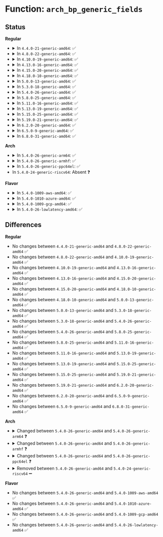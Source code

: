 # Function: <code>arch_bp_generic_fields</code>

## Status
<b>Regular</b>
<ul>
<li>
<details>
<summary>In <code>4.4.0-21-generic-amd64</code>: ✅</summary>

```c
int arch_bp_generic_fields(int x86_len, int x86_type, int * gen_len, int * gen_type)
```

```json
{
  "name": "arch_bp_generic_fields",
  "collision_type": "Unique Global",
  "inline_type": "No",
  "funcs": [
    {
      "addr": 18446744071579071328,
      "name": "arch_bp_generic_fields",
      "external": true,
      "loc": "arch/x86/kernel/hw_breakpoint.c:190",
      "file": "arch/x86/kernel/hw_breakpoint.c",
      "inline": "seen, unknown",
      "caller_inline": [],
      "caller_func": [
        "arch/x86/kernel/ptrace.c:ptrace_register_breakpoint",
        "arch/x86/kernel/ptrace.c:ptrace_modify_breakpoint"
      ]
    }
  ],
  "symbols": [
    {
      "addr": 18446744071579071328,
      "name": "arch_bp_generic_fields",
      "section": ".text",
      "bind": "STB_GLOBAL",
      "size": 144
    }
  ]
}
```
</details>
</li>
<li>
<details>
<summary>In <code>4.8.0-22-generic-amd64</code>: ✅</summary>

```c
int arch_bp_generic_fields(int x86_len, int x86_type, int * gen_len, int * gen_type)
```

```json
{
  "name": "arch_bp_generic_fields",
  "collision_type": "Unique Global",
  "inline_type": "No",
  "funcs": [
    {
      "addr": 18446744071579067776,
      "name": "arch_bp_generic_fields",
      "external": true,
      "loc": "arch/x86/kernel/hw_breakpoint.c:191",
      "file": "arch/x86/kernel/hw_breakpoint.c",
      "inline": "seen, unknown",
      "caller_inline": [],
      "caller_func": [
        "arch/x86/kernel/ptrace.c:ptrace_modify_breakpoint",
        "arch/x86/kernel/ptrace.c:ptrace_register_breakpoint"
      ]
    }
  ],
  "symbols": [
    {
      "addr": 18446744071579067776,
      "name": "arch_bp_generic_fields",
      "section": ".text",
      "bind": "STB_GLOBAL",
      "size": 144
    }
  ]
}
```
</details>
</li>
<li>
<details>
<summary>In <code>4.10.0-19-generic-amd64</code>: ✅</summary>

```c
int arch_bp_generic_fields(int x86_len, int x86_type, int * gen_len, int * gen_type)
```

```json
{
  "name": "arch_bp_generic_fields",
  "collision_type": "Unique Global",
  "inline_type": "No",
  "funcs": [
    {
      "addr": 18446744071579067040,
      "name": "arch_bp_generic_fields",
      "external": true,
      "loc": "arch/x86/kernel/hw_breakpoint.c:191",
      "file": "arch/x86/kernel/hw_breakpoint.c",
      "inline": "seen, unknown",
      "caller_inline": [],
      "caller_func": [
        "arch/x86/kernel/ptrace.c:ptrace_modify_breakpoint",
        "arch/x86/kernel/ptrace.c:ptrace_register_breakpoint"
      ]
    }
  ],
  "symbols": [
    {
      "addr": 18446744071579067040,
      "name": "arch_bp_generic_fields",
      "section": ".text",
      "bind": "STB_GLOBAL",
      "size": 144
    }
  ]
}
```
</details>
</li>
<li>
<details>
<summary>In <code>4.13.0-16-generic-amd64</code>: ✅</summary>

```c
int arch_bp_generic_fields(int x86_len, int x86_type, int * gen_len, int * gen_type)
```

```json
{
  "name": "arch_bp_generic_fields",
  "collision_type": "Unique Global",
  "inline_type": "No",
  "funcs": [
    {
      "addr": 18446744071579058864,
      "name": "arch_bp_generic_fields",
      "external": true,
      "loc": "arch/x86/kernel/hw_breakpoint.c:191",
      "file": "arch/x86/kernel/hw_breakpoint.c",
      "inline": "seen, unknown",
      "caller_inline": [],
      "caller_func": [
        "arch/x86/kernel/ptrace.c:ptrace_modify_breakpoint",
        "arch/x86/kernel/ptrace.c:ptrace_register_breakpoint"
      ]
    }
  ],
  "symbols": [
    {
      "addr": 18446744071579058864,
      "name": "arch_bp_generic_fields",
      "section": ".text",
      "bind": "STB_GLOBAL",
      "size": 137
    }
  ]
}
```
</details>
</li>
<li>
<details>
<summary>In <code>4.15.0-20-generic-amd64</code>: ✅</summary>

```c
int arch_bp_generic_fields(int x86_len, int x86_type, int * gen_len, int * gen_type)
```

```json
{
  "name": "arch_bp_generic_fields",
  "collision_type": "Unique Global",
  "inline_type": "No",
  "funcs": [
    {
      "addr": 18446744071579067920,
      "name": "arch_bp_generic_fields",
      "external": true,
      "loc": "arch/x86/kernel/hw_breakpoint.c:191",
      "file": "arch/x86/kernel/hw_breakpoint.c",
      "inline": "seen, unknown",
      "caller_inline": [],
      "caller_func": [
        "arch/x86/kernel/ptrace.c:ptrace_modify_breakpoint",
        "arch/x86/kernel/ptrace.c:ptrace_register_breakpoint"
      ]
    }
  ],
  "symbols": [
    {
      "addr": 18446744071579067920,
      "name": "arch_bp_generic_fields",
      "section": ".text",
      "bind": "STB_GLOBAL",
      "size": 137
    }
  ]
}
```
</details>
</li>
<li>
<details>
<summary>In <code>4.18.0-10-generic-amd64</code>: ✅</summary>

```c
int arch_bp_generic_fields(int x86_len, int x86_type, int * gen_len, int * gen_type)
```

```json
{
  "name": "arch_bp_generic_fields",
  "collision_type": "Unique Global",
  "inline_type": "No",
  "funcs": [
    {
      "addr": 18446744071579072128,
      "name": "arch_bp_generic_fields",
      "external": true,
      "loc": "arch/x86/kernel/hw_breakpoint.c:191",
      "file": "arch/x86/kernel/hw_breakpoint.c",
      "inline": "seen, unknown",
      "caller_inline": [],
      "caller_func": [
        "arch/x86/kernel/ptrace.c:ptrace_modify_breakpoint",
        "arch/x86/kernel/ptrace.c:ptrace_register_breakpoint"
      ]
    }
  ],
  "symbols": [
    {
      "addr": 18446744071579072128,
      "name": "arch_bp_generic_fields",
      "section": ".text",
      "bind": "STB_GLOBAL",
      "size": 140
    }
  ]
}
```
</details>
</li>
<li>
<details>
<summary>In <code>5.0.0-13-generic-amd64</code>: ✅</summary>

```c
int arch_bp_generic_fields(int x86_len, int x86_type, int * gen_len, int * gen_type)
```

```json
{
  "name": "arch_bp_generic_fields",
  "collision_type": "Unique Global",
  "inline_type": "No",
  "funcs": [
    {
      "addr": 18446744071579076688,
      "name": "arch_bp_generic_fields",
      "external": true,
      "loc": "arch/x86/kernel/hw_breakpoint.c:190",
      "file": "arch/x86/kernel/hw_breakpoint.c",
      "inline": "seen, unknown",
      "caller_inline": [],
      "caller_func": [
        "arch/x86/kernel/ptrace.c:ptrace_modify_breakpoint",
        "arch/x86/kernel/ptrace.c:ptrace_register_breakpoint"
      ]
    }
  ],
  "symbols": [
    {
      "addr": 18446744071579076688,
      "name": "arch_bp_generic_fields",
      "section": ".text",
      "bind": "STB_GLOBAL",
      "size": 107
    }
  ]
}
```
</details>
</li>
<li>
<details>
<summary>In <code>5.3.0-18-generic-amd64</code>: ✅</summary>

```c
int arch_bp_generic_fields(int x86_len, int x86_type, int * gen_len, int * gen_type)
```

```json
{
  "name": "arch_bp_generic_fields",
  "collision_type": "Unique Global",
  "inline_type": "No",
  "funcs": [
    {
      "addr": 18446744071579086320,
      "name": "arch_bp_generic_fields",
      "external": true,
      "loc": "arch/x86/kernel/hw_breakpoint.c:178",
      "file": "arch/x86/kernel/hw_breakpoint.c",
      "inline": "seen, unknown",
      "caller_inline": [],
      "caller_func": [
        "arch/x86/kernel/ptrace.c:ptrace_modify_breakpoint",
        "arch/x86/kernel/ptrace.c:ptrace_register_breakpoint"
      ]
    }
  ],
  "symbols": [
    {
      "addr": 18446744071579086320,
      "name": "arch_bp_generic_fields",
      "section": ".text",
      "bind": "STB_GLOBAL",
      "size": 107
    }
  ]
}
```
</details>
</li>
<li>
<details>
<summary>In <code>5.4.0-26-generic-amd64</code>: ✅</summary>

```c
int arch_bp_generic_fields(int x86_len, int x86_type, int * gen_len, int * gen_type)
```

```json
{
  "name": "arch_bp_generic_fields",
  "collision_type": "Unique Global",
  "inline_type": "No",
  "funcs": [
    {
      "addr": 18446744071579088320,
      "name": "arch_bp_generic_fields",
      "external": true,
      "loc": "arch/x86/kernel/hw_breakpoint.c:178",
      "file": "arch/x86/kernel/hw_breakpoint.c",
      "inline": "seen, unknown",
      "caller_inline": [],
      "caller_func": [
        "arch/x86/kernel/ptrace.c:ptrace_modify_breakpoint",
        "arch/x86/kernel/ptrace.c:ptrace_register_breakpoint"
      ]
    }
  ],
  "symbols": [
    {
      "addr": 18446744071579088320,
      "name": "arch_bp_generic_fields",
      "section": ".text",
      "bind": "STB_GLOBAL",
      "size": 107
    }
  ]
}
```
</details>
</li>
<li>
<details>
<summary>In <code>5.8.0-25-generic-amd64</code>: ✅</summary>

```c
int arch_bp_generic_fields(int x86_len, int x86_type, int * gen_len, int * gen_type)
```

```json
{
  "name": "arch_bp_generic_fields",
  "collision_type": "Unique Global",
  "inline_type": "No",
  "funcs": [
    {
      "addr": 18446744071579100224,
      "name": "arch_bp_generic_fields",
      "external": true,
      "loc": "arch/x86/kernel/hw_breakpoint.c:198",
      "file": "arch/x86/kernel/hw_breakpoint.c",
      "inline": "seen, unknown",
      "caller_inline": [],
      "caller_func": [
        "arch/x86/kernel/ptrace.c:ptrace_modify_breakpoint",
        "arch/x86/kernel/ptrace.c:ptrace_register_breakpoint"
      ]
    }
  ],
  "symbols": [
    {
      "addr": 18446744071579100224,
      "name": "arch_bp_generic_fields",
      "section": ".text",
      "bind": "STB_GLOBAL",
      "size": 107
    }
  ]
}
```
</details>
</li>
<li>
<details>
<summary>In <code>5.11.0-16-generic-amd64</code>: ✅</summary>

```c
int arch_bp_generic_fields(int x86_len, int x86_type, int * gen_len, int * gen_type)
```

```json
{
  "name": "arch_bp_generic_fields",
  "collision_type": "Unique Global",
  "inline_type": "No",
  "funcs": [
    {
      "addr": 18446744071579100400,
      "name": "arch_bp_generic_fields",
      "external": true,
      "loc": "arch/x86/kernel/hw_breakpoint.c:198",
      "file": "arch/x86/kernel/hw_breakpoint.c",
      "inline": "seen, unknown",
      "caller_inline": [],
      "caller_func": [
        "arch/x86/kernel/ptrace.c:ptrace_modify_breakpoint",
        "arch/x86/kernel/ptrace.c:ptrace_register_breakpoint"
      ]
    }
  ],
  "symbols": [
    {
      "addr": 18446744071579100400,
      "name": "arch_bp_generic_fields",
      "section": ".text",
      "bind": "STB_GLOBAL",
      "size": 107
    }
  ]
}
```
</details>
</li>
<li>
<details>
<summary>In <code>5.13.0-19-generic-amd64</code>: ✅</summary>

```c
int arch_bp_generic_fields(int x86_len, int x86_type, int * gen_len, int * gen_type)
```

```json
{
  "name": "arch_bp_generic_fields",
  "collision_type": "Unique Global",
  "inline_type": "No",
  "funcs": [
    {
      "addr": 18446744071579106832,
      "name": "arch_bp_generic_fields",
      "external": true,
      "loc": "arch/x86/kernel/hw_breakpoint.c:198",
      "file": "arch/x86/kernel/hw_breakpoint.c",
      "inline": "seen, unknown",
      "caller_inline": [],
      "caller_func": [
        "arch/x86/kernel/ptrace.c:ptrace_modify_breakpoint",
        "arch/x86/kernel/ptrace.c:ptrace_register_breakpoint"
      ]
    }
  ],
  "symbols": [
    {
      "addr": 18446744071579106832,
      "name": "arch_bp_generic_fields",
      "section": ".text",
      "bind": "STB_GLOBAL",
      "size": 107
    }
  ]
}
```
</details>
</li>
<li>
<details>
<summary>In <code>5.15.0-25-generic-amd64</code>: ✅</summary>

```c
int arch_bp_generic_fields(int x86_len, int x86_type, int * gen_len, int * gen_type)
```

```json
{
  "name": "arch_bp_generic_fields",
  "collision_type": "Unique Global",
  "inline_type": "No",
  "funcs": [
    {
      "addr": 18446744071579131344,
      "name": "arch_bp_generic_fields",
      "external": true,
      "loc": "arch/x86/kernel/hw_breakpoint.c:198",
      "file": "arch/x86/kernel/hw_breakpoint.c",
      "inline": "seen, unknown",
      "caller_inline": [],
      "caller_func": [
        "arch/x86/kernel/ptrace.c:ptrace_modify_breakpoint",
        "arch/x86/kernel/ptrace.c:ptrace_register_breakpoint"
      ]
    }
  ],
  "symbols": [
    {
      "addr": 18446744071579131344,
      "name": "arch_bp_generic_fields",
      "section": ".text",
      "bind": "STB_GLOBAL",
      "size": 107
    }
  ]
}
```
</details>
</li>
<li>
<details>
<summary>In <code>5.19.0-21-generic-amd64</code>: ✅</summary>

```c
int arch_bp_generic_fields(int x86_len, int x86_type, int * gen_len, int * gen_type)
```

```json
{
  "name": "arch_bp_generic_fields",
  "collision_type": "Unique Global",
  "inline_type": "No",
  "funcs": [
    {
      "addr": 18446744071579167120,
      "name": "arch_bp_generic_fields",
      "external": true,
      "loc": "arch/x86/kernel/hw_breakpoint.c:198",
      "file": "arch/x86/kernel/hw_breakpoint.c",
      "inline": "seen, unknown",
      "caller_inline": [],
      "caller_func": [
        "arch/x86/kernel/ptrace.c:ptrace_modify_breakpoint",
        "arch/x86/kernel/ptrace.c:ptrace_register_breakpoint"
      ]
    }
  ],
  "symbols": [
    {
      "addr": 18446744071579167120,
      "name": "arch_bp_generic_fields",
      "section": ".text",
      "bind": "STB_GLOBAL",
      "size": 121
    }
  ]
}
```
</details>
</li>
<li>
<details>
<summary>In <code>6.2.0-20-generic-amd64</code>: ✅</summary>

```c
int arch_bp_generic_fields(int x86_len, int x86_type, int * gen_len, int * gen_type)
```

```json
{
  "name": "arch_bp_generic_fields",
  "collision_type": "Unique Global",
  "inline_type": "No",
  "funcs": [
    {
      "addr": 18446744071579219808,
      "name": "arch_bp_generic_fields",
      "external": true,
      "loc": "arch/x86/kernel/hw_breakpoint.c:198",
      "file": "arch/x86/kernel/hw_breakpoint.c",
      "inline": "seen, unknown",
      "caller_inline": [],
      "caller_func": [
        "arch/x86/kernel/ptrace.c:ptrace_modify_breakpoint",
        "arch/x86/kernel/ptrace.c:ptrace_register_breakpoint"
      ]
    }
  ],
  "symbols": [
    {
      "addr": 18446744071579219808,
      "name": "arch_bp_generic_fields",
      "section": ".text",
      "bind": "STB_GLOBAL",
      "size": 121
    }
  ]
}
```
</details>
</li>
<li>
<details>
<summary>In <code>6.5.0-9-generic-amd64</code>: ✅</summary>

```c
int arch_bp_generic_fields(int x86_len, int x86_type, int * gen_len, int * gen_type)
```

```json
{
  "name": "arch_bp_generic_fields",
  "collision_type": "Unique Global",
  "inline_type": "No",
  "funcs": [
    {
      "addr": 18446744071579225248,
      "name": "arch_bp_generic_fields",
      "external": true,
      "loc": "arch/x86/kernel/hw_breakpoint.c:198",
      "file": "arch/x86/kernel/hw_breakpoint.c",
      "inline": "seen, unknown",
      "caller_inline": [],
      "caller_func": [
        "arch/x86/kernel/ptrace.c:ptrace_modify_breakpoint",
        "arch/x86/kernel/ptrace.c:ptrace_register_breakpoint"
      ]
    }
  ],
  "symbols": [
    {
      "addr": 18446744071579225248,
      "name": "arch_bp_generic_fields",
      "section": ".text",
      "bind": "STB_GLOBAL",
      "size": 124
    }
  ]
}
```
</details>
</li>
<li>
<details>
<summary>In <code>6.8.0-31-generic-amd64</code>: ✅</summary>

```c
int arch_bp_generic_fields(int x86_len, int x86_type, int * gen_len, int * gen_type)
```

```json
{
  "name": "arch_bp_generic_fields",
  "collision_type": "Unique Global",
  "inline_type": "No",
  "funcs": [
    {
      "addr": 18446744071579254112,
      "name": "arch_bp_generic_fields",
      "external": true,
      "loc": "arch/x86/kernel/hw_breakpoint.c:198",
      "file": "arch/x86/kernel/hw_breakpoint.c",
      "inline": "seen, unknown",
      "caller_inline": [],
      "caller_func": [
        "arch/x86/kernel/ptrace.c:ptrace_modify_breakpoint",
        "arch/x86/kernel/ptrace.c:ptrace_register_breakpoint"
      ]
    }
  ],
  "symbols": [
    {
      "addr": 18446744071579254112,
      "name": "arch_bp_generic_fields",
      "section": ".text",
      "bind": "STB_GLOBAL",
      "size": 124
    }
  ]
}
```
</details>
</li>
</ul>
<b>Arch</b>
<ul>
<li>
<details>
<summary>In <code>5.4.0-26-generic-arm64</code>: ✅</summary>

```c
int arch_bp_generic_fields(struct arch_hw_breakpoint_ctrl ctrl, int * gen_len, int * gen_type, int * offset)
```

```json
{
  "name": "arch_bp_generic_fields",
  "collision_type": "Unique Global",
  "inline_type": "No",
  "funcs": [
    {
      "addr": 18446603336490312568,
      "name": "arch_bp_generic_fields",
      "external": true,
      "loc": "arch/arm64/kernel/hw_breakpoint.c:351",
      "file": "arch/arm64/kernel/hw_breakpoint.c",
      "inline": "seen, unknown",
      "caller_inline": [],
      "caller_func": [
        "arch/arm64/kernel/ptrace.c:ptrace_hbp_set_ctrl"
      ]
    }
  ],
  "symbols": [
    {
      "addr": 18446603336490312568,
      "name": "arch_bp_generic_fields",
      "section": ".text",
      "bind": "STB_GLOBAL",
      "size": 352
    }
  ]
}
```
</details>
</li>
<li>
<details>
<summary>In <code>5.4.0-26-generic-armhf</code>: ✅</summary>

```c
int arch_bp_generic_fields(struct arch_hw_breakpoint_ctrl ctrl, int * gen_len, int * gen_type)
```

```json
{
  "name": "arch_bp_generic_fields",
  "collision_type": "Unique Global",
  "inline_type": "No",
  "funcs": [
    {
      "addr": 3224466048,
      "name": "arch_bp_generic_fields",
      "external": true,
      "loc": "arch/arm/kernel/hw_breakpoint.c:464",
      "file": "arch/arm/kernel/hw_breakpoint.c",
      "inline": "seen, unknown",
      "caller_inline": [],
      "caller_func": [
        "arch/arm/kernel/ptrace.c:ptrace_sethbpregs"
      ]
    }
  ],
  "symbols": [
    {
      "addr": 3224466048,
      "name": "arch_bp_generic_fields",
      "section": ".text",
      "bind": "STB_GLOBAL",
      "size": 212
    }
  ]
}
```
</details>
</li>
<li>
<details>
<summary>In <code>5.4.0-26-generic-ppc64el</code>: ✅</summary>

```c
int arch_bp_generic_fields(int type, int * gen_bp_type)
```

```json
{
  "name": "arch_bp_generic_fields",
  "collision_type": "Unique Global",
  "inline_type": "No",
  "funcs": [
    {
      "addr": 13835058055282394736,
      "name": "arch_bp_generic_fields",
      "external": true,
      "loc": "arch/powerpc/kernel/hw_breakpoint.c:117",
      "file": "arch/powerpc/kernel/hw_breakpoint.c",
      "inline": "seen, unknown",
      "caller_inline": [],
      "caller_func": [
        "arch/powerpc/kernel/ptrace.c:ppc_set_hwdebug",
        "arch/powerpc/kernel/ptrace.c:ptrace_set_debugreg",
        "arch/powerpc/kernel/ptrace.c:ptrace_set_debugreg"
      ]
    }
  ],
  "symbols": [
    {
      "addr": 13835058055282394736,
      "name": "arch_bp_generic_fields",
      "section": ".text",
      "bind": "STB_GLOBAL",
      "size": 104
    }
  ]
}
```
</details>
</li>
<li>
In <code>5.4.0-24-generic-riscv64</code>: Absent ❓
</li>
</ul>
<b>Flavor</b>
<ul>
<li>
<details>
<summary>In <code>5.4.0-1009-aws-amd64</code>: ✅</summary>

```c
int arch_bp_generic_fields(int x86_len, int x86_type, int * gen_len, int * gen_type)
```

```json
{
  "name": "arch_bp_generic_fields",
  "collision_type": "Unique Global",
  "inline_type": "No",
  "funcs": [
    {
      "addr": 18446744071579088672,
      "name": "arch_bp_generic_fields",
      "external": true,
      "loc": "arch/x86/kernel/hw_breakpoint.c:178",
      "file": "arch/x86/kernel/hw_breakpoint.c",
      "inline": "seen, unknown",
      "caller_inline": [],
      "caller_func": [
        "arch/x86/kernel/ptrace.c:ptrace_modify_breakpoint",
        "arch/x86/kernel/ptrace.c:ptrace_register_breakpoint"
      ]
    }
  ],
  "symbols": [
    {
      "addr": 18446744071579088672,
      "name": "arch_bp_generic_fields",
      "section": ".text",
      "bind": "STB_GLOBAL",
      "size": 107
    }
  ]
}
```
</details>
</li>
<li>
<details>
<summary>In <code>5.4.0-1010-azure-amd64</code>: ✅</summary>

```c
int arch_bp_generic_fields(int x86_len, int x86_type, int * gen_len, int * gen_type)
```

```json
{
  "name": "arch_bp_generic_fields",
  "collision_type": "Unique Global",
  "inline_type": "No",
  "funcs": [
    {
      "addr": 18446744071579021008,
      "name": "arch_bp_generic_fields",
      "external": true,
      "loc": "arch/x86/kernel/hw_breakpoint.c:178",
      "file": "arch/x86/kernel/hw_breakpoint.c",
      "inline": "seen, unknown",
      "caller_inline": [],
      "caller_func": [
        "arch/x86/kernel/ptrace.c:ptrace_modify_breakpoint",
        "arch/x86/kernel/ptrace.c:ptrace_register_breakpoint"
      ]
    }
  ],
  "symbols": [
    {
      "addr": 18446744071579021008,
      "name": "arch_bp_generic_fields",
      "section": ".text",
      "bind": "STB_GLOBAL",
      "size": 107
    }
  ]
}
```
</details>
</li>
<li>
<details>
<summary>In <code>5.4.0-1009-gcp-amd64</code>: ✅</summary>

```c
int arch_bp_generic_fields(int x86_len, int x86_type, int * gen_len, int * gen_type)
```

```json
{
  "name": "arch_bp_generic_fields",
  "collision_type": "Unique Global",
  "inline_type": "No",
  "funcs": [
    {
      "addr": 18446744071579088256,
      "name": "arch_bp_generic_fields",
      "external": true,
      "loc": "arch/x86/kernel/hw_breakpoint.c:178",
      "file": "arch/x86/kernel/hw_breakpoint.c",
      "inline": "seen, unknown",
      "caller_inline": [],
      "caller_func": [
        "arch/x86/kernel/ptrace.c:ptrace_modify_breakpoint",
        "arch/x86/kernel/ptrace.c:ptrace_register_breakpoint"
      ]
    }
  ],
  "symbols": [
    {
      "addr": 18446744071579088256,
      "name": "arch_bp_generic_fields",
      "section": ".text",
      "bind": "STB_GLOBAL",
      "size": 107
    }
  ]
}
```
</details>
</li>
<li>
<details>
<summary>In <code>5.4.0-26-lowlatency-amd64</code>: ✅</summary>

```c
int arch_bp_generic_fields(int x86_len, int x86_type, int * gen_len, int * gen_type)
```

```json
{
  "name": "arch_bp_generic_fields",
  "collision_type": "Unique Global",
  "inline_type": "No",
  "funcs": [
    {
      "addr": 18446744071579092352,
      "name": "arch_bp_generic_fields",
      "external": true,
      "loc": "arch/x86/kernel/hw_breakpoint.c:178",
      "file": "arch/x86/kernel/hw_breakpoint.c",
      "inline": "seen, unknown",
      "caller_inline": [],
      "caller_func": [
        "arch/x86/kernel/ptrace.c:ptrace_modify_breakpoint",
        "arch/x86/kernel/ptrace.c:ptrace_register_breakpoint"
      ]
    }
  ],
  "symbols": [
    {
      "addr": 18446744071579092352,
      "name": "arch_bp_generic_fields",
      "section": ".text",
      "bind": "STB_GLOBAL",
      "size": 107
    }
  ]
}
```
</details>
</li>
</ul>

## Differences
<b>Regular</b>
<ul>
<li>
No changes between <code>4.4.0-21-generic-amd64</code> and <code>4.8.0-22-generic-amd64</code> ✅
</li>
<li>
No changes between <code>4.8.0-22-generic-amd64</code> and <code>4.10.0-19-generic-amd64</code> ✅
</li>
<li>
No changes between <code>4.10.0-19-generic-amd64</code> and <code>4.13.0-16-generic-amd64</code> ✅
</li>
<li>
No changes between <code>4.13.0-16-generic-amd64</code> and <code>4.15.0-20-generic-amd64</code> ✅
</li>
<li>
No changes between <code>4.15.0-20-generic-amd64</code> and <code>4.18.0-10-generic-amd64</code> ✅
</li>
<li>
No changes between <code>4.18.0-10-generic-amd64</code> and <code>5.0.0-13-generic-amd64</code> ✅
</li>
<li>
No changes between <code>5.0.0-13-generic-amd64</code> and <code>5.3.0-18-generic-amd64</code> ✅
</li>
<li>
No changes between <code>5.3.0-18-generic-amd64</code> and <code>5.4.0-26-generic-amd64</code> ✅
</li>
<li>
No changes between <code>5.4.0-26-generic-amd64</code> and <code>5.8.0-25-generic-amd64</code> ✅
</li>
<li>
No changes between <code>5.8.0-25-generic-amd64</code> and <code>5.11.0-16-generic-amd64</code> ✅
</li>
<li>
No changes between <code>5.11.0-16-generic-amd64</code> and <code>5.13.0-19-generic-amd64</code> ✅
</li>
<li>
No changes between <code>5.13.0-19-generic-amd64</code> and <code>5.15.0-25-generic-amd64</code> ✅
</li>
<li>
No changes between <code>5.15.0-25-generic-amd64</code> and <code>5.19.0-21-generic-amd64</code> ✅
</li>
<li>
No changes between <code>5.19.0-21-generic-amd64</code> and <code>6.2.0-20-generic-amd64</code> ✅
</li>
<li>
No changes between <code>6.2.0-20-generic-amd64</code> and <code>6.5.0-9-generic-amd64</code> ✅
</li>
<li>
No changes between <code>6.5.0-9-generic-amd64</code> and <code>6.8.0-31-generic-amd64</code> ✅
</li>
</ul>
<b>Arch</b>
<ul>
<li>
<details>
<summary>Changed between <code>5.4.0-26-generic-amd64</code> and <code>5.4.0-26-generic-arm64</code> ❓</summary>
<ul>
<li>
<b>Param added. </b>
<code>struct arch_hw_breakpoint_ctrl ctrl</code>
</li>
<li>
<b>Param added. </b>
<code>int * offset</code>
</li>
<li>
<b>Param removed. </b>
<code>int x86_len</code>
</li>
<li>
<b>Param removed. </b>
<code>int x86_type</code>
</li>
<li>
<b>Param reordered. </b>
<code>x86_len, x86_type, gen_len, gen_type</code> ➡️ <code>ctrl, gen_len, gen_type, offset</code>
</li>
</ul>
</details>
</li>
<li>
<details>
<summary>Changed between <code>5.4.0-26-generic-amd64</code> and <code>5.4.0-26-generic-armhf</code> ❓</summary>
<ul>
<li>
<b>Param added. </b>
<code>struct arch_hw_breakpoint_ctrl ctrl</code>
</li>
<li>
<b>Param removed. </b>
<code>int x86_len</code>
</li>
<li>
<b>Param removed. </b>
<code>int x86_type</code>
</li>
<li>
<b>Param reordered. </b>
<code>x86_len, x86_type, gen_len, gen_type</code> ➡️ <code>ctrl, gen_len, gen_type</code>
</li>
</ul>
</details>
</li>
<li>
<details>
<summary>Changed between <code>5.4.0-26-generic-amd64</code> and <code>5.4.0-26-generic-ppc64el</code> ❓</summary>
<ul>
<li>
<b>Param added. </b>
<code>int type</code>
</li>
<li>
<b>Param added. </b>
<code>int * gen_bp_type</code>
</li>
<li>
<b>Param removed. </b>
<code>int x86_len</code>
</li>
<li>
<b>Param removed. </b>
<code>int x86_type</code>
</li>
<li>
<b>Param removed. </b>
<code>int * gen_len</code>
</li>
<li>
<b>Param removed. </b>
<code>int * gen_type</code>
</li>
</ul>
</details>
</li>
<li>
<details>
<summary>Removed between <code>5.4.0-26-generic-amd64</code> and <code>5.4.0-24-generic-riscv64</code> ➖</summary>

```c
int arch_bp_generic_fields(int x86_len, int x86_type, int * gen_len, int * gen_type)
```
</details>
</li>
</ul>
<b>Flavor</b>
<ul>
<li>
No changes between <code>5.4.0-26-generic-amd64</code> and <code>5.4.0-1009-aws-amd64</code> ✅
</li>
<li>
No changes between <code>5.4.0-26-generic-amd64</code> and <code>5.4.0-1010-azure-amd64</code> ✅
</li>
<li>
No changes between <code>5.4.0-26-generic-amd64</code> and <code>5.4.0-1009-gcp-amd64</code> ✅
</li>
<li>
No changes between <code>5.4.0-26-generic-amd64</code> and <code>5.4.0-26-lowlatency-amd64</code> ✅
</li>
</ul>
